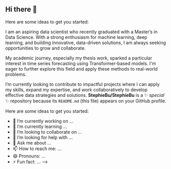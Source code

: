 ## Hi there 👋
Here are some ideas to get you started:

I am an aspiring data scientist who recently graduated with a Master’s in Data Science. With a strong enthusiasm for machine learning, deep learning, and building innovative, data-driven solutions, I am always seeking opportunities to grow and collaborate.

My academic journey, especially my thesis work, sparked a particular interest in time series forecasting using Transformer-based models. I'm eager to further explore this field and apply these methods to real-world problems.

I’m currently looking to contribute to impactful projects where I can apply my skills, expand my expertise, and work collaboratively to develop effective data strategies and solutions.
**StephieBu/StephieBu** is a ✨ _special_ ✨ repository because its `README.md` (this file) appears on your GitHub profile.

Here are some ideas to get you started:

- 🔭 I’m currently working on ...
- 🌱 I’m currently learning ...
- 👯 I’m looking to collaborate on ...
- 🤔 I’m looking for help with ...
- 💬 Ask me about ...
- 📫 How to reach me: ...
- 😄 Pronouns: ...
- ⚡ Fun fact: ...
-->
